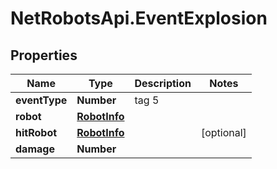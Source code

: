 # NetRobotsApi.EventExplosion

## Properties
Name | Type | Description | Notes
------------ | ------------- | ------------- | -------------
**eventType** | **Number** | tag 5 | 
**robot** | [**RobotInfo**](RobotInfo.md) |  | 
**hitRobot** | [**RobotInfo**](RobotInfo.md) |  | [optional] 
**damage** | **Number** |  | 


